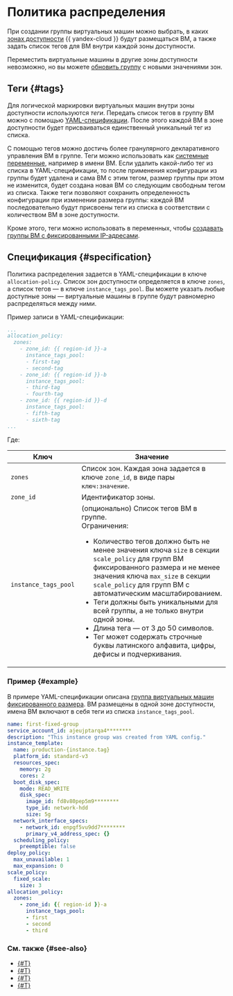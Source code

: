# Политика распределения


При создании группы виртуальных машин можно выбрать, в каких [зонах доступности](../../../../overview/concepts/geo-scope.md) {{ yandex-cloud }} будут размещаться ВМ, а также задать список тегов для ВМ внутри каждой зоны доступности.

Переместить виртуальные машины в другие зоны доступности невозможно, но вы можете [обновить группу](../../../operations/instance-groups/deploy/rolling-update.md) с новыми значениями зон.

## Теги {#tags}

Для логической маркировки виртуальных машин внутри зоны доступности используются _теги_. Передать список тегов в группу ВМ можно с помощью [YAML-спецификации](../specification.md). После этого каждой ВМ в зоне доступности будет присваиваться единственный уникальный тег из списка.

С помощью тегов можно достичь более гранулярного декларативного управления ВМ в группе. Теги можно использовать как [системные переменные](../variables-in-the-template.md#first-stage), например в имени ВМ. Если удалить какой-либо тег из списка в YAML-спецификации, то после применения конфигурации из группы будет удалена и сама ВМ с этим тегом, размер группы при этом не изменится, будет создана новая ВМ со следующим свободным тегом из списка. Также теги позволяют сохранить определенность конфигурации при изменении размера группы: каждой ВМ последовательно будут присвоены теги из списка в соответствии с количеством ВМ в зоне доступности.

Кроме этого, теги можно использовать в переменных, чтобы [создавать группы ВМ с фиксированными IP-адресами](../../../operations/instance-groups/create-with-fixed-ip.md).

## Спецификация {#specification}

Политика распределения задается в YAML-спецификации в ключе `allocation-policy`. Список зон доступности определяется в ключе `zones`, а список тегов — в ключе `instance_tags_pool`. Вы можете указать любые доступные зоны — виртуальные машины в группе будут равномерно распределяться между ними.

Пример записи в YAML-спецификации:

```yaml
...
allocation_policy:
  zones:
    - zone_id: {{ region-id }}-a
      instance_tags_pool:
      - first-tag
      - second-tag
    - zone_id: {{ region-id }}-b
      instance_tags_pool:
      - third-tag
      - fourth-tag
    - zone_id: {{ region-id }}-d
      instance_tags_pool:
      - fifth-tag
      - sixth-tag
...
```

Где:

Ключ | Значение
----- | -----
`zones` | Список зон. Каждая зона задается в ключе `zone_id`, в виде пары `ключ:значение`.
`zone_id` | Идентификатор зоны.
`instance_tags_pool` | (опционально) Список тегов ВМ в группе.<br/>Ограничения:<ul><li>Количество тегов должно быть не менее значения ключа `size` в секции `scale_policy` для групп ВМ фиксированного размера и не менее значения ключа `max_size` в секции `scale_policy` для групп ВМ с автоматическим масштабированием.</li><li>Теги должны быть уникальными для всей группы, а не только внутри одной зоны.</li><li>Длина тега — от 3 до 50 символов.</li><li>Тег может содержать строчные буквы латинского алфавита, цифры, дефисы и подчеркивания.</li></ul>

### Пример {#example}

В примере YAML-спецификации описана [группа виртуальных машин фиксированного размера](../../../operations/instance-groups/create-fixed-group.md). ВМ размещены в одной зоне доступности, имена ВМ включают в себя теги из списка `instance_tags_pool`.

```yaml
name: first-fixed-group
service_account_id: ajeujptarqa4********
description: "This instance group was created from YAML config."
instance_template:
  name: production-{instance.tag}
  platform_id: standard-v3
  resources_spec:
    memory: 2g
    cores: 2
  boot_disk_spec:
    mode: READ_WRITE
    disk_spec:
      image_id: fd8v80pep5m9********
      type_id: network-hdd
      size: 5g
  network_interface_specs:
    - network_id: enpgf5vu9dd7********
      primary_v4_address_spec: {}
  scheduling_policy:
    preemptible: false
deploy_policy:
  max_unavailable: 1
  max_expansion: 0
scale_policy:
  fixed_scale:
    size: 3
allocation_policy:
  zones:
    - zone_id: {{ region-id }}-a
      instance_tags_pool:
      - first
      - second
      - third
```

### См. также {#see-also}

* [{#T}](healing-policy.md)
* [{#T}](scale-policy.md)
* [{#T}](deploy-policy.md)
* [{#T}](../../../operations/instance-groups/create-with-fixed-ip.md)
